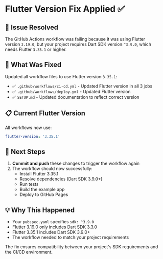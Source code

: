 # Flutter Version Fix Applied ✅

## 🐛 Issue Resolved
The GitHub Actions workflow was failing because it was using Flutter version `3.19.0`, but your project requires Dart SDK version `^3.9.0`, which needs Flutter `3.35.1` or higher.

## 🔧 What Was Fixed
Updated all workflow files to use Flutter version `3.35.1`:

- ✅ `.github/workflows/ci-cd.yml` - Updated Flutter version in all 3 jobs
- ✅ `.github/workflows/deploy.yml` - Updated Flutter version
- ✅ `SETUP.md` - Updated documentation to reflect correct version

## 📋 Current Flutter Version
All workflows now use:
```yaml
flutter-version: '3.35.1'
```

## 🚀 Next Steps
1. **Commit and push** these changes to trigger the workflow again
2. The workflow should now successfully:
   - Install Flutter 3.35.1
   - Resolve dependencies (Dart SDK 3.9.0+)
   - Run tests
   - Build the example app
   - Deploy to GitHub Pages

## 💡 Why This Happened
- Your `pubspec.yaml` specifies `sdk: ^3.9.0`
- Flutter 3.19.0 only includes Dart SDK 3.3.0
- Flutter 3.35.1 includes Dart SDK 3.9.0+
- The workflow needed to match your project requirements

The fix ensures compatibility between your project's SDK requirements and the CI/CD environment.